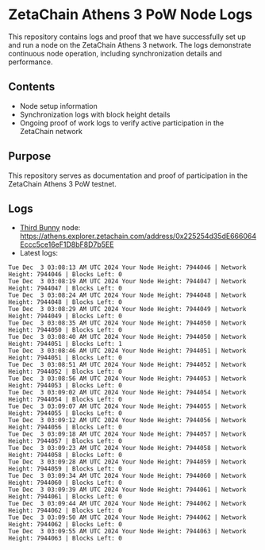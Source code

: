 # ZetaChain Athens 3 PoW Node Logs
This repository contains logs and proof that we have successfully set up and run a node on the ZetaChain Athens 3 network. The logs demonstrate continuous node operation, including synchronization details and performance.

## Contents
- Node setup information
- Synchronization logs with block height details
- Ongoing proof of work logs to verify active participation in the ZetaChain network

## Purpose
This repository serves as documentation and proof of participation in the ZetaChain Athens 3 PoW testnet.

## Logs

- [Third Bunny](https://thirdbunny.xyz/) node: https://athens.explorer.zetachain.com/address/0x225254d35dE666064Eccc5ce16eF1D8bF8D7b5EE
- Latest logs:
```
Tue Dec  3 03:08:13 AM UTC 2024 Your Node Height: 7944046 | Network Height: 7944046 | Blocks Left: 0
Tue Dec  3 03:08:19 AM UTC 2024 Your Node Height: 7944047 | Network Height: 7944047 | Blocks Left: 0
Tue Dec  3 03:08:24 AM UTC 2024 Your Node Height: 7944048 | Network Height: 7944048 | Blocks Left: 0
Tue Dec  3 03:08:29 AM UTC 2024 Your Node Height: 7944049 | Network Height: 7944049 | Blocks Left: 0
Tue Dec  3 03:08:35 AM UTC 2024 Your Node Height: 7944050 | Network Height: 7944050 | Blocks Left: 0
Tue Dec  3 03:08:40 AM UTC 2024 Your Node Height: 7944050 | Network Height: 7944051 | Blocks Left: 1
Tue Dec  3 03:08:46 AM UTC 2024 Your Node Height: 7944051 | Network Height: 7944051 | Blocks Left: 0
Tue Dec  3 03:08:51 AM UTC 2024 Your Node Height: 7944052 | Network Height: 7944052 | Blocks Left: 0
Tue Dec  3 03:08:56 AM UTC 2024 Your Node Height: 7944053 | Network Height: 7944053 | Blocks Left: 0
Tue Dec  3 03:09:02 AM UTC 2024 Your Node Height: 7944054 | Network Height: 7944054 | Blocks Left: 0
Tue Dec  3 03:09:07 AM UTC 2024 Your Node Height: 7944055 | Network Height: 7944055 | Blocks Left: 0
Tue Dec  3 03:09:12 AM UTC 2024 Your Node Height: 7944056 | Network Height: 7944056 | Blocks Left: 0
Tue Dec  3 03:09:18 AM UTC 2024 Your Node Height: 7944057 | Network Height: 7944057 | Blocks Left: 0
Tue Dec  3 03:09:23 AM UTC 2024 Your Node Height: 7944058 | Network Height: 7944058 | Blocks Left: 0
Tue Dec  3 03:09:28 AM UTC 2024 Your Node Height: 7944059 | Network Height: 7944059 | Blocks Left: 0
Tue Dec  3 03:09:34 AM UTC 2024 Your Node Height: 7944060 | Network Height: 7944060 | Blocks Left: 0
Tue Dec  3 03:09:39 AM UTC 2024 Your Node Height: 7944061 | Network Height: 7944061 | Blocks Left: 0
Tue Dec  3 03:09:44 AM UTC 2024 Your Node Height: 7944062 | Network Height: 7944062 | Blocks Left: 0
Tue Dec  3 03:09:50 AM UTC 2024 Your Node Height: 7944062 | Network Height: 7944062 | Blocks Left: 0
Tue Dec  3 03:09:55 AM UTC 2024 Your Node Height: 7944063 | Network Height: 7944063 | Blocks Left: 0
```
